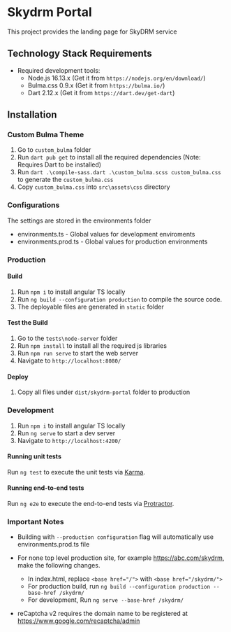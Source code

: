 # Skydrm Portal

This project provides the landing page for SkyDRM service

## Technology Stack Requirements

* Required development tools:
  * Node.js 16.13.x  (Get it from `https://nodejs.org/en/download/`)
  * Bulma.css 0.9.x (Get it from `https://bulma.io/`)
  * Dart 2.12.x (Get it from `https://dart.dev/get-dart`)

## Installation

### Custom Bulma Theme

1. Go to `custom_bulma` folder
2. Run `dart pub get` to install all the required dependencies (Note: Requires Dart to be installed)
3. Run `dart .\compile-sass.dart .\custom_bulma.scss custom_bulma.css` to generate the `custom_bulma.css`
4. Copy `custom_bulma.css` into `src\assets\css` directory

### Configurations

The settings are stored in the environments folder

* environments.ts - Global values for development enviroments
* environments.prod.ts - Global values for production environments

### Production

#### Build

1. Run `npm i` to install angular TS locally
2. Run `ng build --configuration production` to compile the source code.
3. The deployable files are generated in `static` folder

#### Test the Build

1. Go to the `tests\node-server` folder
2. Run `npm install` to install all the required js libraries
3. Run `npm run serve` to start the web server
4. Navigate to `http://localhost:8080/`

#### Deploy

1. Copy all files under `dist/skydrm-portal` folder to production

### Development

1. Run `npm i` to install angular TS locally
2. Run `ng serve` to start a dev server
3. Navigate to `http://localhost:4200/`

#### Running unit tests

Run `ng test` to execute the unit tests via [Karma](https://karma-runner.github.io).

#### Running end-to-end tests

Run `ng e2e` to execute the end-to-end tests via [Protractor](http://www.protractortest.org/).

### Important Notes

* Building with `--production configuration` flag will automatically use environments.prod.ts file

* For none top level production site, for example <https://abc.com/skydrm>, make the following changes.

  * In index.html, replace `<base href="/">` with `<base href="/skydrm/">`
  * For production build, run `ng build --configuration production --base-href /skydrm/`
  * For development, Run `ng serve --base-href /skydrm/`

* reCaptcha v2 requires the domain name to be registered at <https://www.google.com/recaptcha/admin>
